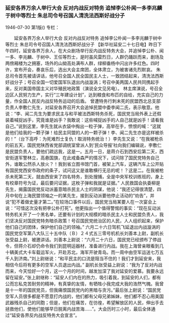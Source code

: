 ### 延安各界万余人举行大会  反对内战反对特务  追悼李公朴闻一多李兆麟于树中等烈士  朱总司令号召国人清洗法西斯好战分子

1946-07-30
第1版()
专栏：

　　延安各界万余人举行大会
    反对内战反对特务
    追悼李公朴闻一多李兆麟于树中等烈士
    朱总司令号召国人清洗法西斯好战分子
    【新华社延安二十七日电】昨日下午四时，延安各界万余人，在大众剧场举行反内战反特务大会，并追悼李公朴、闻一多、李兆麟、于树中、王任等烈士，是时虽风雷烈日，人群仍踊跃而来，剧场及两傍厢楼为之拥塞，场外的山拗高处满布人群，绿柳垂杨中闪出许多红色。四时许，宣布开会，奏哀乐后，选出大会主席团，全体肃立，为被害诸先烈默哀。
    朱总司令首先被请讲话，他号召全国人民全国民主人士，一致团结起来，清洗法西斯好战分子；号召全国一切爱国军队退出内战漩涡；号召中美两国人民共同携起手来，反对美国帝国主义对华殖民地政策（演说全文见另电）。
    林主席演说，号召全边区人民努力生产，实行“三年建设计划”，达到粮食和布匹的自给，充实自己的力量，作全国人民反内战反特务运动的后盾。
    曾遭特务行刺未死的民盟西北总支部负责人李敷仁先生，对延安各界召开大会追悼民盟中委李闻二氏，表示敬意。他说：“李、闻二先生为要求民主与和平被法西斯特务杀死，国民党当局外表上还假装着喊捉凶手，究竟谁是凶手？我敢说：这些喊捉凶手的人自己就是凶手！请看我自己。”说到这里，李先生就从衣袋中掏出一粒子弹，高举在手，愤恨的喊：“这就是他们给我的一颗子弹！给民主同盟的人的一颗子弹！李、闻二先生亦是这样被杀的！”（台下高呼：为死难烈士复仇！取消特务统治！）李先生又说：“在我被枪杀的前五天，国民党陕西省党部调统室曾派人到‘民众导报’社向我们编辑说，李敷仁是民盟负责人，要他们疏远我，这是一。五月一日，是蒋介石到西安后第二天，西安街道军警林立，高悬国旗，在此戒备森严的情况下，试问除了国民党特务自己外，谁敢公然杀人放火？！我到省立图书馆门首，被架上汽车，这辆汽车上公开贴有国民党西安市政府的条子，试问这又是谁敢横行无忌的呢！？这是二。在我被枪杀未死第二天，就由西安来了四名特务，到处搜捕，全是中央军校训练班的，身上有校章符号为证，最后要问证据，这枚子弹和我就是证据。”
    人民救国会执委柳是先生，揭露国民党反动派蓄意暗杀民主人士的阴谋，他说：“我还记得很清楚，四月中旬在上海民盟领袖之一的某先生，接到反动派要他停止活动的“劝告”，并说“犯不着做史量才第二。”在较场口事件以后，国民党当局某要人在一次宴会上说：“可惜这次没有把李公朴打死”。他更指出一个值得警惕的事实：“现在反动派特务机关开了一个黑名单，还要有计划的大规模的暗杀民主人士和民盟负责人，我们坚决反对国民党特务暗杀政策！号召国民党统治区的人民，人人组织起来，保护他们自己的团体，保护他们自己的领袖。”
    六月二十六日驾机飞延退出内战漩涡的国民党空军第八大队三十五中队（Ｂ）２４式五三零号机机长刘善本上尉，副机长张受益上尉，被邀讲话。刘善本上尉说：“六月二十六日，国民党已经颁布了停战令，但蒋介石却仍命令我们到昆明运器材，准备进行内战。我在上海曾亲眼看到几十辆美式大卡车载运军火，开赴苏北，海军开驶青岛。而一周中由空军运送七万五千人到济南。”刘上尉继说：“和平民主的口流是阻当不住的！我们才到延安来，我相信今后将有更多的空军人员退出内战。”
    副机长张受益上尉说：“我为了反对内战而来，今天恰好一个月，这一个月的时间，越发加深了我对延安的爱慕。我要永远留在延安。”张上尉继称：“延安人们内在的热力，吸引着我，到延安的人们，都有公而忘私克苦耐劳的精神，有真挚的友情，有牺牲小我完成大我的浩然气魄。我曾是十一年的国民党员，但我痛恨国民党内的黑暗与贪污。”最后张上尉说：“国民党空军人员很多都是不愿意打内战的，他们都有父母兄弟姊妹，他们都不忍心用美国武器残杀自己的同胞；但是，他们在痛苦，在彷徨，希望解放区的人民，伸出手去拯救他们，使他们能够早日脱离内战苦海……”。大会历时三小时，最后全体通过“延安各界反内战反特务大会宣言”。
